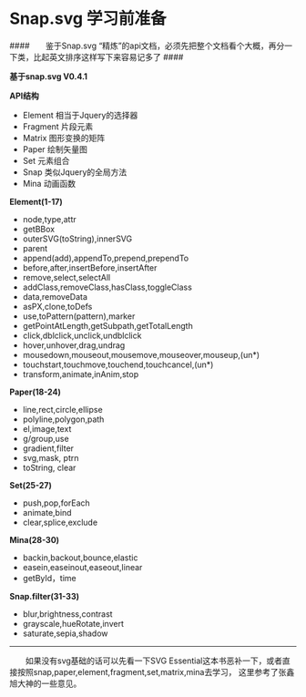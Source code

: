 Snap.svg 学习前准备
=================

####　　鉴于Snap.svg “精炼”的api文档，必须先把整个文档看个大概，再分一下类，比起英文排序这样写下来容易记多了 ####

**基于snap.svg V0.4.1** 

**API结构**

- Element 相当于Jquery的选择器
- Fragment 片段元素
- Matrix 图形变换的矩阵
- Paper 绘制矢量图
- Set 元素组合
- Snap 类似Jquery的全局方法
- Mina 动画函数

**Element(1-17)** 

- node,type,attr
- getBBox
- outerSVG(toString),innerSVG
- parent
- append(add),appendTo,prepend,prependTo
- before,after,insertBefore,insertAfter
- remove,select,selectAll
- addClass,removeClass,hasClass,toggleClass
- data,removeData
- asPX,clone,toDefs
- use,toPattern(pattern),marker
- getPointAtLength,getSubpath,getTotalLength
- click,dblclick,unclick,undblclick
- hover,unhover,drag,undrag
- mousedown,mouseout,mousemove,mouseover,mouseup,(un*)
- touchstart,touchmove,touchend,touchcancel,(un*)
- transform,animate,inAnim,stop

**Paper(18-24)**

- line,rect,circle,ellipse
- polyline,polygon,path
- el,image,text
- g/group,use
- gradient,filter
- svg,mask, ptrn
- toString, clear

**Set(25-27)**

- push,pop,forEach
- animate,bind
- clear,splice,exclude

**Mina(28-30)**

- backin,backout,bounce,elastic
- easein,easeinout,easeout,linear
- getById，time

**Snap.filter(31-33)**

- blur,brightness,contrast
- grayscale,hueRotate,invert
- saturate,sepia,shadow




------------------------------

　　如果没有svg基础的话可以先看一下SVG Essential这本书恶补一下，或者直接按照snap,paper,element,fragment,set,matrix,mina去学习，
这里参考了张鑫旭大神的一些意见。



